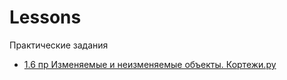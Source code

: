 # Lessons
Практические задания
- [1.6 пр Изменяемые и неизменяемые объекты. Кортежи.py](/project1/%D0%9C%D0%BE%D0%B4%D1%83%D0%BB%D1%8C%201/module_1_6.py)
